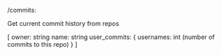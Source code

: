 

/commits:

Get current commit history from repos 

[
    owner: string
    name: string
    user_commits: { 
        usernames: int (number of commits to this repo)
    }
]
